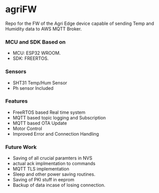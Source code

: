 # agriFW

Repo for the FW of the Agri Edge device capable of sending Temp and Humidity data to AWS MQTT Broker.

### MCU and SDK Based on 

* MCU: ESP32 WROOM.
* SDK: FREERTOS.

### Sensors

* SHT31 Temp/Hum Sensor
* Ph sensor Included

### Features

* FreeRTOS based Real time system
* MQTT based topic logging and Subscription
* MQTT based OTA Update
* Motor Control 
* Improved Error and Connection Handling

### Future Work

* Saving of all crucial paramters in NVS
* actual ack implmentation to commands
* MQTT TLS implementation
* Sleep and other power saving routines.
* Saving of PKI stuff in eeprom
* Backup of data incase of losing connection. 

